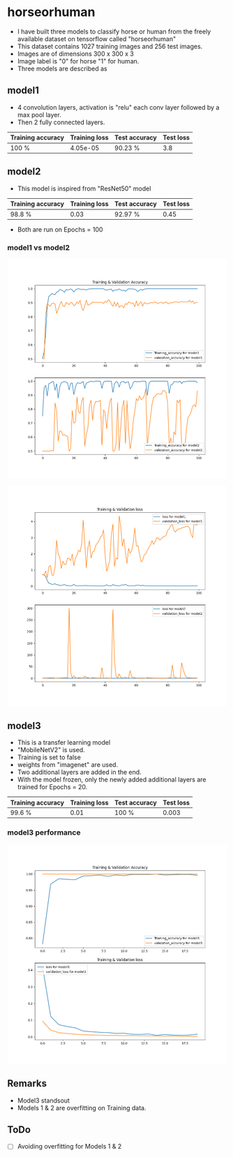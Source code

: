 # horseorhuman

* I have built three models to classify horse or human from the freely available dataset on tensorflow called "horseorhuman"
* This dataset contains 1027 training images and 256 test images.
* Images are of dimensions 300 x 300 x 3
* Image label is "0" for horse "1" for human.
* Three models are described as

## model1

* 4 convolution layers, activation is "relu" each conv layer followed by a max pool layer.
* Then 2 fully connected layers.

| Training accuracy | Training loss | Test accuracy | Test loss |
|-------------------|---------------|---------------|-----------|
|      100 %        |   4.05e-05    |     90.23 %   |   3.8     |


## model2

* This model is inspired from "ResNet50" model

| Training accuracy | Training loss | Test accuracy | Test loss |
|-------------------|---------------|---------------|-----------|
|      98.8 %       |    0.03       |     92.97 %   |   0.45    |


* Both are run on Epochs = 100

### model1 vs model2 

![alt text](https://github.com/elsiery/horseorhuman/blob/main/Accuracy.png)


![alt text](https://github.com/elsiery/horseorhuman/blob/main/Loss.png)

## model3 

* This is a transfer learning model
* "MobileNetV2" is used.
* Training is set to false
* weights from "imagenet" are used.
* Two additional layers are added in the end.
* With the model frozen, only the newly added additional layers are trained for Epochs = 20.

| Training accuracy | Training loss | Test accuracy | Test loss |
|-------------------|---------------|---------------|-----------|
|      99.6 %       |    0.01       |     100 %     |   0.003   |


### model3 performance

![alt text](https://github.com/elsiery/horseorhuman/blob/main/model3.png)


## Remarks 
* Model3 standsout
* Models 1 & 2 are overfitting on Training data.


## ToDo

- [ ] Avoiding overfitting for Models 1 & 2
